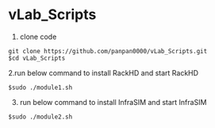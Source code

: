 # vLab_Scripts

1. clone code

```
git clone https://github.com/panpan0000/vLab_Scripts.git
$cd vLab_Scripts
```

2.run below command to install RackHD and start RackHD

```
$sudo ./module1.sh
```

3. run below command to install InfraSIM and start InfraSIM

```
$sudo ./module2.sh
```

